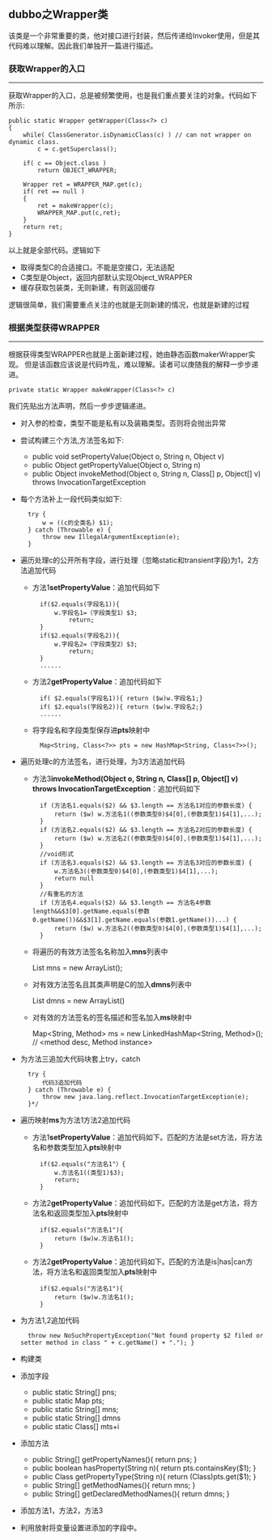 ## dubbo之Wrapper类
该类是一个非常重要的类，他对接口进行封装，然后传递给Invoker使用，但是其代码难以理解。因此我们单独开一篇进行描述。

### 获取Wrapper的入口
---
获取Wrapper的入口，总是被频繁使用，也是我们重点要关注的对象。代码如下所示:

	public static Wrapper getWrapper(Class<?> c)
    {
        while( ClassGenerator.isDynamicClass(c) ) // can not wrapper on dynamic class.
            c = c.getSuperclass();

        if( c == Object.class )
            return OBJECT_WRAPPER;

        Wrapper ret = WRAPPER_MAP.get(c);
        if( ret == null )
        {
            ret = makeWrapper(c);
            WRAPPER_MAP.put(c,ret);
        }
        return ret;
    }
以上就是全部代码。逻辑如下

- 取得类型C的合适接口。不能是空接口，无法适配
- C类型是Object，返回内部默认实现Object_WRAPPER
- 缓存获取包装类，无则新建，有则返回缓存

逻辑很简单，我们需要重点关注的也就是无则新建的情况，也就是新建的过程

### 根据类型获得WRAPPER
---
根据获得类型WRAPPER也就是上面新建过程，她由静态函数makerWrapper实现。
但是该函数应该说是代码咋乱，难以理解。读者可以庚随我的解释一步步递进。

	private static Wrapper makeWrapper(Class<?> c)

我们先贴出方法声明，然后一步步逻辑递进。

- 对入参的检查，类型不能是私有以及装箱类型。否则将会抛出异常
- 尝试构建三个方法,方法签名如下:
	- public void setPropertyValue(Object o, String n, Object v)
	- public Object getPropertyValue(Object o, String n)
	- public Object invokeMethod(Object o, String n, Class[] p, Object[] v) throws InvocationTargetException
- 每个方法补上一段代码类似如下:
	
		try {
			w = ((c的全类名) $1);
		} catch (Throwable e) {
			throw new IllegalArgumentException(e);
		}
- 遍历处理c的公开所有字段，进行处理（忽略static和transient字段)为1，2方法追加代码
	- 方法1**setPropertyValue**：追加代码如下

			if($2.equals(字段名1)){
	         	w.字段名1=（字段类型1）$3;
	         	    return;
	        }
	        if($2.equals(字段名2)){
	         	w.字段名2=（字段类型2）$3;
	        	    return;
	        }
			......
	- 方法2**getPropertyValue**：追加代码如下
		
			if( $2.equals(字段名1)){ return ($w)w.字段名1;}
	        if( $2.equals(字段名2)){ return ($w)w.字段名2;}
			......
	- 将字段名和字段类型保存进**pts**映射中
		
			Map<String, Class<?>> pts = new HashMap<String, Class<?>>();
- 遍历处理c的方法签名，进行处理，为3方法追加代码
	- 方法3**invokeMethod(Object o, String n, Class[] p, Object[] v) throws InvocationTargetException**：追加代码如下

			if (方法名1.equals($2) && $3.length == 方法名1对应的参数长度) {
				return ($w) w.方法名1((参数类型0)$4[0],(参数类型1)$4[1],...);
			}
			if (方法名2.equals($2) && $3.length == 方法名2对应的参数长度) {
				return ($w) w.方法名2((参数类型0)$4[0],(参数类型1)$4[1],...);
			}
			//void形式
			if (方法名3.equals($2) && $3.length == 方法名3对应的参数长度) {
				w.方法名3((参数类型0)$4[0],(参数类型1)$4[1],...);
				return null
			}
			//有重名的方法
			if (方法名4.equals($2) && $3.length == 方法名4参数length&&$3[0].getName.equals(参数0.getName())&&$3[1].getName.equals(参数1.getName())...) {
				return ($w) w.方法名2((参数类型0)$4[0],(参数类型1)$4[1],...);
			}
	- 将遍历的有效方法签名名称加入**mns**列表中

		List<String> mns = new ArrayList<String>();
	- 对有效方法签名且其类声明是C的加入**dmns**列表中
	
		List<String> dmns = new ArrayList<String>()
	- 对有效的方法签名的签名描述和签名加入**ms**映射中

		Map<String, Method> ms = new LinkedHashMap<String, Method>(); // <method desc, Method instance>
- 为方法三追加大代码块套上try，catch

		try {
			代码3追加代码
		} catch (Throwable e) {
			throw new java.lang.reflect.InvocationTargetException(e);
		}*/
- 遍历映射**ms**为方法1方法2追加代码
	- 方法1**setPropertyValue**：追加代码如下。匹配的方法是set方法，将方法名和参数类型加入**pts**映射中

			if($2.equals("方法名1"）{
				w.方法名1((类型1)$3);
				return;
			}
	- 方法2**getPropertyValue**：追加代码如下。匹配的方法是get方法，将方法名和返回类型加入**pts**映射中
	
			if($2.equals("方法名1"){
				return ($w)w.方法名1();
			}
	- 方法2**getPropertyValue**：追加代码如下。匹配的方法是is|has|can方法，将方法名和返回类型加入**pts**映射中
	
			if($2.equals("方法名1"){
				return ($w)w.方法名1();
			}

- 为方法1,2追加代码

		throw new NoSuchPropertyException("Not found property $2 filed or setter method in class " + c.getName() + "."); }	
- 构建类
- 添加字段
	- public static String[] pns;
	- public static Map pts;
	- public static String[] mns;
	- public static String[] dmns
	- public static Class[] mts+i
- 添加方法
	- public String[] getPropertyNames(){ return pns; }
	- public boolean hasProperty(String n){ return pts.containsKey($1); }
	- public Class getPropertyType(String n){ return (Class)pts.get($1); }
	- public String[] getMethodNames(){ return mns; }
	- public String[] getDeclaredMethodNames(){ return dmns; }
- 添加方法1，方法2，方法3
- 利用放射将变量设置进添加的字段中。
